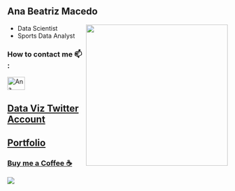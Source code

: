 ## Ana Beatriz Macedo
- Data Scientist <img src="https://octocat-generator-assets.githubusercontent.com/my-octocat-1626096942740.png" width="324" height="324" align="right">
- Sports Data Analyst

### How to contact me 📫 :
<a href="https://www.linkedin.com/in/ana-beatriz-oliveira-de-macedo-85b05b215/" target="_blank">
<img align="center" alt='Ana Beatriz-linkedin' height='30' width='40' src="https://cdn.jsdelivr.net/gh/devicons/devicon/icons/linkedin/linkedin-original.svg" style="max-width:100%;">

## [Data Viz Twitter Account](https://twitter.com/AnaBeaM241)
## [Portfolio](https://anabeatrizamacedoportfolio.streamlit.app/)
### [Buy me a Coffee ☕️](https://www.paypal.com/donate/?business=6D8HB7DUSKMDQ&no_recurring=0&item_name=Donate+to+help+me+make+more+Data+Science+and+Sports+Analytics+content&currency_code=BRL)


![](https://komarev.com/ghpvc/?username=AnabeatrizMacedo241&color=brightgreen)
